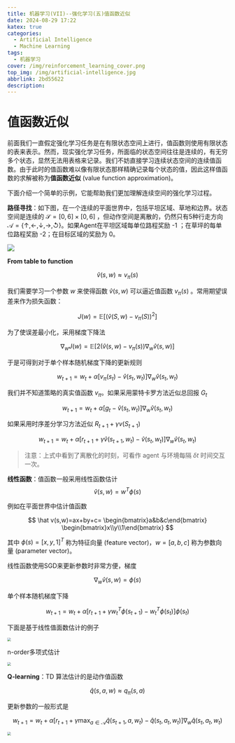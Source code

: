 ```yaml
---
title: 机器学习(VII)--强化学习(五)值函数近似
date: 2024-08-29 17:22
katex: true
categories:
  - Artificial Intelligence
  - Machine Learning
tags:
  - 机器学习
cover: /img/reinforcement_learning_cover.png
top_img: /img/artificial-intelligence.jpg
abbrlink: 2bd55622
description: 
---
```


# 值函数近似

前面我们一直假定强化学习任务是在有限状态空间上进行，值函数则使用有限状态的表来表示。然而，现实强化学习任务，所面临的状态空间往往是连续的，有无穷多个状态，显然无法用表格来记录。我们不妨直接学习连续状态空间的连续值函数。由于此时的值函数难以像有限状态那样精确记录每个状态的值，因此这样值函数的求解被称为**值函数近似** (value function approximation)。

下面介绍一个简单的示例，它能帮助我们更加理解连续空间的强化学习过程。

**路径寻找**：如下图，在一个连续的平面世界中，包括平坦区域、草地和边界。状态空间是连续的 $\mathcal S=[0,6]\times[0,6]$ ，但动作空间是离散的，仍然只有5种行走方向 $\mathcal A=\{\uparrow,\leftarrow,\downarrow,\rightarrow,\circlearrowleft\}$。如果Agent在平坦区域每单位路程奖励 -1 ；在草坪的每单位路程奖励 -2；在目标区域的奖励为 0。

![](https://warehouse-1310574346.cos.ap-shanghai.myqcloud.com/images/ML/flat_world.svg)

**From table to function**

$$
\hat v(s,w)\approx v_{\pi}(s)
$$

我们需要学习一个参数 $w$ 来使得函数 $\hat v(s,w)$ 可以逼近值函数 $v_{\pi}(s)$ 。常用期望误差来作为损失函数：

$$
J(w)=\mathbb E[(\hat v(S,w)-v_{\pi}(S))^2]
$$

为了使误差最小化，采用梯度下降法

$$
\nabla_wJ(w)=\mathbb E[2(\hat v(s,w)-v_{\pi}(s))\nabla_w\hat v(s,w)]
$$

于是可得到对于单个样本随机梯度下降的更新规则

$$
w_{t+1}=w_t+\alpha[v_{\pi}(s_t)-\hat v(s_t,w_t)]\nabla_{w}\hat v(s_t,w_t)
$$

我们并不知道策略的真实值函数 $v_{\pi}$。如果采用蒙特卡罗方法近似总回报 $G_t$

$$
w_{t+1}=w_t+\alpha[g_t-\hat v(s_t,w_t)]\nabla_{w}\hat v(s_t,w_t)
$$

如果采用时序差分学习方法近似 $R_{t+1}+\gamma v(S_{t+1})$

$$
w_{t+1}=w_t+\alpha[r_{t+1}+\gamma \hat v(s_{t+1},w_t) -\hat v(s_t,w_t)]\nabla_{w}\hat v(s_t,w_t)
$$

> 注意：上式中看到了离散化的时刻，可看作 agent 与环境每隔 $\delta t$ 时间交互一次。

**线性函数**：值函数一般采用线性函数估计
$$
\hat v(s,w)=w^T\phi(s)
$$

例如在平面世界中估计值函数

$$
\hat v(s,w)=ax+by+c=
\begin{bmatrix}a&b&c\end{bmatrix}
\begin{bmatrix}x\\y\\1\end{bmatrix}
$$

其中 $\phi(s)=[x,y,1]^T$ 称为特征向量 (feature vector)，$w=[a,b,c]$ 称为参数向量 (parameter vector)。 

线性函数使用SGD来更新参数时非常方便，梯度 

$$
\nabla_{w}\hat v(s,w)=\phi(s)
$$

单个样本随机梯度下降

$$
w_{t+1}=w_t+\alpha[r_{t+1}+\gamma w_t^T\phi(s_{t+1})- w_t^T\phi(s_{t})]\phi(s_{t})
$$

下面是基于线性值面数估计的例子

<img src="https://warehouse-1310574346.cos.ap-shanghai.myqcloud.com/images/ML/TD-Linear_example_p1.png" style="zoom:50%;" />

n-order多项式估计

<img src="https://warehouse-1310574346.cos.ap-shanghai.myqcloud.com/images/ML/TD-Linear_example_p2.png" style="zoom:50%;" />

**Q-learning**：TD 算法估计的是动作值函数

$$
\hat q(s,a,w)\approx q_{\pi}(s,a)
$$

更新参数的一般形式是

$$
w_{t+1}=w_t+\alpha[r_{t+1}+\gamma \max_{a\in\mathcal A}\hat q(s_{t+1},a,w_t) -\hat q(s_t,a_t,w_t)]\nabla_{w}\hat q(s_t,a_t,w_t)
$$

<img src="https://warehouse-1310574346.cos.ap-shanghai.myqcloud.com/images/ML/Q-learning_with_VF.png" style="zoom:50%;" />